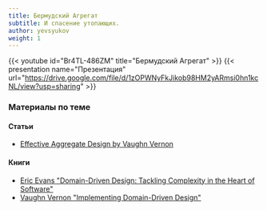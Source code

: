 ```yaml
---
title: Бермудский Агрегат
subtitle: И спасение утопающих.
author: yevsyukov
weight: 1
---
```


{{< youtube id="Br4TL-486ZM" title="Бермудский Агрегат" >}}
{{< presentation name="Презентация" url="https://drive.google.com/file/d/1zOPWNyFkJikob98HM2yARmsi0hn1kcNL/view?usp=sharing" >}}

### Материалы по теме

#### Статьи
- [Effective Aggregate Design by Vaughn Vernon](https://dddcommunity.org/library/vernon_2011/)

#### Книги
- [Eric Evans "Domain-Driven Design: Tackling Complexity in the Heart of Software"](https://www.amazon.com/Domain-Driven-Design-Tackling-Complexity-Software/dp/0321125215)
- [Vaughn Vernon "Implementing Domain-Driven Design"](http://www.informit.com/store/implementing-domain-driven-design-9780133039894)
